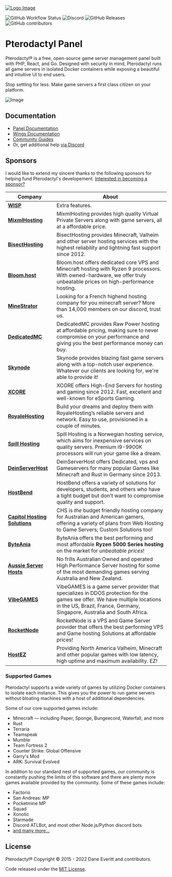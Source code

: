 [![Logo Image](https://cdn.pterodactyl.io/logos/new/pterodactyl_logo.png)](https://pterodactyl.io)

![GitHub Workflow Status](https://img.shields.io/github/workflow/status/pterodactyl/panel/tests?label=Tests&style=for-the-badge)
![Discord](https://img.shields.io/discord/122900397965705216?label=Discord&logo=Discord&logoColor=white&style=for-the-badge)
![GitHub Releases](https://img.shields.io/github/downloads/pterodactyl/panel/latest/total?style=for-the-badge)
![GitHub contributors](https://img.shields.io/github/contributors/pterodactyl/panel?style=for-the-badge)

# Pterodactyl Panel
Pterodactyl® is a free, open-source game server management panel built with PHP, React, and Go. Designed with security 
in mind, Pterodactyl runs all game servers in isolated Docker containers while exposing a beautiful and intuitive
UI to end users.

Stop settling for less. Make game servers a first class citizen on your platform.

![Image](https://cdn.pterodactyl.io/site-assets/pterodactyl_v1_demo.gif)

## Documentation
* [Panel Documentation](https://pterodactyl.io/panel/1.0/getting_started.html)
* [Wings Documentation](https://pterodactyl.io/wings/1.0/installing.html)
* [Community Guides](https://pterodactyl.io/community/about.html)
* Or, get additional help [via Discord](https://discord.gg/pterodactyl)

## Sponsors
I would like to extend my sincere thanks to the following sponsors for helping fund Pterodactyl's developement.
[Interested in becoming a sponsor?](https://github.com/sponsors/DaneEveritt)

| Company | About |
| ------- | ----- |
| [**WISP**](https://wisp.gg) | Extra features. |
| [**MixmlHosting**](https://mixmlhosting.com) | MixmlHosting provides high quality Virtual Private Servers along with game servers, all at a affordable price. |
| [**BisectHosting**](https://www.bisecthosting.com/) | BisectHosting provides Minecraft, Valheim and other server hosting services with the highest reliability and lightning fast support since 2012. |
| [**Bloom.host**](https://bloom.host) | Bloom.host offers dedicated core VPS and Minecraft hosting with Ryzen 9 processors. With owned-hardware, we offer truly unbeatable prices on high-performance hosting. |
| [**MineStrator**](https://minestrator.com/) | Looking for a French highend hosting company for you minecraft server? More than 14,000 members on our discord, trust us. |
| [**DedicatedMC**](https://dedicatedmc.io/) | DedicatedMC provides Raw Power hosting at affordable pricing, making sure to never compromise on your performance and giving you the best performance money can buy. |
| [**Skynode**](https://www.skynode.pro/) | Skynode provides blazing fast game servers along with a top-notch user experience. Whatever our clients are looking for, we're able to provide it! |
| [**XCORE**](https://xcore-server.de/) | XCORE offers High-End Servers for hosting and gaming since 2012. Fast, excellent and well-known for eSports Gaming. |
| [**RoyaleHosting**](https://royalehosting.net/) | Build your dreams and deploy them with RoyaleHosting’s reliable servers and network. Easy to use, provisioned in a couple of minutes. |
| [**Spill Hosting**](https://spillhosting.no/) | Spill Hosting is a Norwegian hosting service, which aims for inexpensive services on quality servers. Premium i9-9900K processors will run your game like a dream. |
| [**DeinServerHost**](https://deinserverhost.de/) | DeinServerHost offers Dedicated, vps and Gameservers for many popular Games like Minecraft and Rust in Germany since 2013. |
| [**HostBend**](https://hostbend.com/) | HostBend offers a variety of solutions for developers, students, and others who have a tight budget but don't want to compromise quality and support. |
| [**Capitol Hosting Solutions**](https://chs.gg/) | CHS is *the* budget friendly hosting company for Australian and American gamers, offering a variety of plans from Web Hosting to Game Servers; Custom Solutions too! |
| [**ByteAnia**](https://byteania.com/?utm_source=pterodactyl) | ByteAnia offers the best performing and most affordable **Ryzen 5000 Series hosting** on the market for *unbeatable prices*! |
| [**Aussie Server Hosts**](https://aussieserverhosts.com/) | No frills Australian Owned and operated High Performance Server hosting for some of the most demanding games serving Australia and New Zealand. |
| [**VibeGAMES**](https://vibegames.net/) | VibeGAMES is a game server provider that specializes in DDOS protection for the games we offer. We have multiple locations in the US, Brazil, France, Germany, Singapore, Australia and South Africa.|
| [**RocketNode**](https://rocketnode.net) | RocketNode is a VPS and Game Server provider that offers the best performing VPS and Game hosting Solutions at affordable prices! |
| [**HostEZ**](https://hostez.io) | Providing North America Valheim, Minecraft and other popular games with low latency, high uptime and maximum availability. EZ! |

### Supported Games
Pterodactyl supports a wide variety of games by utilizing Docker containers to isolate each instance. This gives
you the power to run game servers without bloating machines with a host of additional dependencies.

Some of our core supported games include:

* Minecraft — including Paper, Sponge, Bungeecord, Waterfall, and more
* Rust
* Terraria
* Teamspeak
* Mumble
* Team Fortress 2
* Counter Strike: Global Offensive
* Garry's Mod
* ARK: Survival Evolved

In addition to our standard nest of supported games, our community is constantly pushing the limits of this software
and there are plenty more games available provided by the community. Some of these games include:

* Factorio
* San Andreas: MP
* Pocketmine MP
* Squad
* Xonotic
* Starmade
* Discord ATLBot, and most other Node.js/Python discord bots
* [and many more...](https://github.com/parkervcp/eggs)

## License
Pterodactyl® Copyright © 2015 - 2022 Dane Everitt and contributors.

Code released under the [MIT License](./LICENSE.md).
